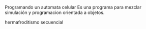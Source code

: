 Programando un automata celular
Es una programa para mezclar simulación y programacion orientada a objetos.

hermafroditismo secuencial